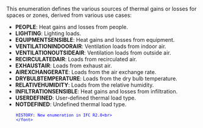 This enumeration defines the various sources of thermal gains or losses for spaces or zones, derived from various use cases:

* **PEOPLE**: Heat gains and losses from people.
* **LIGHTING**: Lighting loads.
* **EQUIPMENTSENSIBLE**: Heat gains and losses from equipment.
* **VENTILATIONINDOORAIR**: Ventilation loads from indoor air.
* **VENTILATIONOUTSIDEAIR**: Ventilation loads from outside air.
* **RECIRCULATEDAIR**: Loads from recirculated air.
* **EXHAUSTAIR**: Loads from exhaust air.
* **AIREXCHANGERATE**: Loads from the air exchange rate.
* **DRYBULBTEMPERATURE**: Loads from the dry bulb temperature.
* **RELATIVEHUMIDITY**: Loads from the relative humidity.
* **INFILTRATIONSENSIBLE**: Heat gains and losses from infiltration.
* **USERDEFINED**: User-defined thermal load type.
* **NOTDEFINED**: Undefined thermal load type.

> <font color="#0000ff" size="-1">
    	HISTORY: New enumeration in IFC R2.0<br>
    	</font>